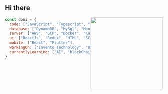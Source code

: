 <br/><br/>

<h2> Hi there</h2>
<img align='right' src="https://media.giphy.com/media/uhy2fnDYJK2R2/giphy.gif" width="230">

```javascript
const doni = {
  code: ["JavaScript", "Typescript", "PHP", "Python", "Go", "C++"],
  database: ["DynamoDB", "MySql", "MongoDB", "Firestore", "Redis", "BigQuery"],
  server: ["AWS", "GCP", "Docker", "Kubernetes", "Nginx", "GraphQL"],
  ui: ["ReactJs", "Redux", "HTML", "SCSS"],
  mobile: ["React", "Flutter"],
  workingOn: ["Invento Technology", "8 Studio", "Freelance"],
  currentlyLearning: ["AI", "blockChain"]
}
```

<br/><br/>
<br/><br/>
<br/><br/>
